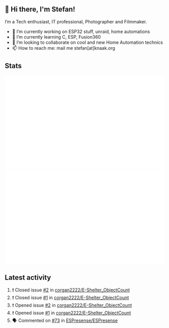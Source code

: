 ## 👋 Hi there, I'm Stefan!
I’m a Tech enthusiast, IT professional, Photographer and Filmmaker.

- 🔭 I’m currently working on ESP32 stuff, unraid, home automations
- 🌱 I’m currently learning C, ESP, Fusion360
- 👯 I’m looking to collaborate on cool and new Home Automation technics
- 📫 How to reach me: mail me stefan[at]knaak.org

## Stats

![](https://github.com/corgan2222/github-stats/blob/master/generated/overview.svg) ![](https://github.com/corgan2222/github-stats/blob/master/generated/languages.svg)


## Latest activity

<!--START_SECTION:activity-->
1. ❗️ Closed issue [#2](https://github.com/corgan2222/E-Shelter_ObjectCount/issues/2) in [corgan2222/E-Shelter_ObjectCount](https://github.com/corgan2222/E-Shelter_ObjectCount)
2. ❗️ Closed issue [#1](https://github.com/corgan2222/E-Shelter_ObjectCount/issues/1) in [corgan2222/E-Shelter_ObjectCount](https://github.com/corgan2222/E-Shelter_ObjectCount)
3. ❗️ Opened issue [#2](https://github.com/corgan2222/E-Shelter_ObjectCount/issues/2) in [corgan2222/E-Shelter_ObjectCount](https://github.com/corgan2222/E-Shelter_ObjectCount)
4. ❗️ Opened issue [#1](https://github.com/corgan2222/E-Shelter_ObjectCount/issues/1) in [corgan2222/E-Shelter_ObjectCount](https://github.com/corgan2222/E-Shelter_ObjectCount)
5. 🗣 Commented on [#73](https://github.com/ESPresense/ESPresense/issues/73) in [ESPresense/ESPresense](https://github.com/ESPresense/ESPresense)
<!--END_SECTION:activity-->

<!--

